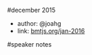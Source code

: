 #december 2015

- author: @joahg
- link: [bmtjs.org/jan-2016](http://bmtjs.org/jan-2016)


#speaker notes

